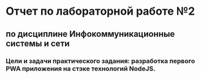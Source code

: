 # Отчет по лабораторной работе №2
## по дисциплине Инфокоммуникационные системы и сети  

### **Цели и задачи практического задания:** разработка первого PWA приложения на стэке технологий NodeJS.
